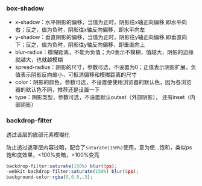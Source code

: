 ### box-shadow
- x-shadow：水平阴影的偏移，当值为正时，阴影往x轴正向偏移,即水平向右；反之，值为负时，阴影往x轴反向偏移，即水平向左
- y-shadow：垂直阴影的偏移，当值为正时，阴影往y轴正向偏移,即垂直向下；反之，值为负时，阴影往y轴反向偏移，即垂直向上
- blur-radius：模糊距离，不能为负值；为0表示不模糊，值越大，阴影的边缘就越大，也就越模糊
- spread-radius：阴影的尺寸，参数可选，不设置为0；正值表示阴影扩展，负值表示阴影反向缩小，可抵消偏移和模糊距离的尺寸
- color：阴影的颜色，参数可选，不设置便使用浏览器的默认色，因为各浏览器的默认色不同，推荐还是设置一下
- type：阴影类型，参数可选，不设置默认outset（外部阴影）， 还有inset（内部阴影）

### backdrop-filter

透过该层的底部元素模糊化

防止透过遮罩层内容过暗，配合了`saturate(150%)`使用，意为使…饱和，类似ps饱和度效果，<100%变暗，>100%变亮

```javascript
backdrop-filter:saturate(150%) blur(8px);
-webkit-backdrop-filter:saturate(150%) blur(8px);
background-color:rgba(0,0,0,.3);
```

